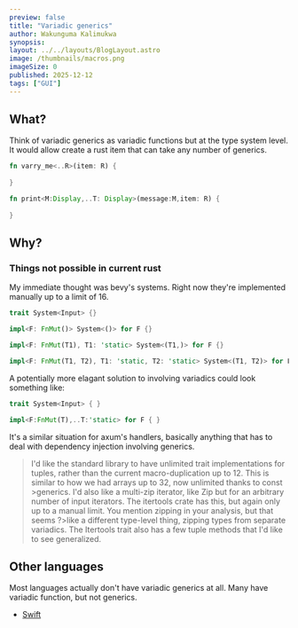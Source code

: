 ```yaml
---
preview: false
title: "Variadic generics"
author: Wakunguma Kalimukwa
synopsis: 
layout: ../../layouts/BlogLayout.astro
image: /thumbnails/macros.png
imageSize: 0
published: 2025-12-12
tags: ["GUI"]
---
```


## What?
Think of variadic generics as variadic functions but at the type system level. It would allow create a rust item that can take any number of generics.

```rust
fn varry_me<..R>(item: R) {
  
}
```

```rust
fn print<M:Display,..T: Display>(message:M,item: R) {
  
}
```

## Why?

### Things not possible in current rust
My immediate thought was bevy's systems. Right now they're implemented manually up to a limit of 16.

```rust
trait System<Input> {}

impl<F: FnMut()> System<()> for F {}

impl<F: FnMut(T1), T1: 'static> System<(T1,)> for F {}

impl<F: FnMut(T1, T2), T1: 'static, T2: 'static> System<(T1, T2)> for F {}
```

A potentially more elagant solution to involving variadics could look something like:

```rust
trait System<Input> { }

impl<F:FnMut(T),..T:'static> for F { }
```

It's a similar situation for axum's handlers, basically anything that has to deal with dependency injection involving generics.

>I'd like the standard library to have unlimited trait implementations for tuples, rather than the current macro-duplication up to 12. This is similar to how we had arrays up to 32, now unlimited thanks to const >generics.
>I'd also like a multi-zip iterator, like Zip but for an arbitrary number of input iterators. The itertools crate has this, but again only up to a manual limit. You mention zipping in your analysis, but that seems ?>like a different type-level thing, zipping types from separate variadics.
>The Itertools trait also has a few tuple methods that I'd like to see generalized.
>

## Other languages
Most languages actually don't have variadic generics at all. Many have variadic function, but not generics.

- [Swift](https://github.com/swiftlang/swift-evolution/blob/main/proposals/0393-parameter-packs.md)

